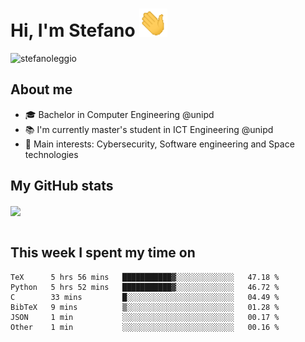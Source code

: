 # Hi, I'm Stefano <img src="https://raw.githubusercontent.com/stefanoleggio/stefanoleggio/main/images/wave.gif" width="45px">

<p align="left"> <img src="https://komarev.com/ghpvc/?username=stefanoleggio&label=Views&color=blue&style=plastic" alt="stefanoleggio" /></p>

## About me
- 🎓 Bachelor in Computer Engineering @unipd
- 📚 I'm currently master's student in ICT Engineering @unipd
- 🎯 Main interests: Cybersecurity, Software engineering and Space technologies


## My GitHub stats

<a href="https://github.com/anuraghazra/github-readme-stats" >
  <img align="center" src="https://github-readme-stats.vercel.app/api/top-langs/?username=stefanoleggio&langs_count=10&hide=jupyter%20notebook,html,blade&layout=compact&count_private=true&theme=swift" />
</a>
</br>
</br>

## This week I spent my time on


<!--START_SECTION:waka-->

```text
TeX      5 hrs 56 mins   ███████████▓░░░░░░░░░░░░░   47.18 %
Python   5 hrs 52 mins   ███████████▓░░░░░░░░░░░░░   46.72 %
C        33 mins         █░░░░░░░░░░░░░░░░░░░░░░░░   04.49 %
BibTeX   9 mins          ▒░░░░░░░░░░░░░░░░░░░░░░░░   01.28 %
JSON     1 min           ░░░░░░░░░░░░░░░░░░░░░░░░░   00.17 %
Other    1 min           ░░░░░░░░░░░░░░░░░░░░░░░░░   00.16 %
```

<!--END_SECTION:waka-->

